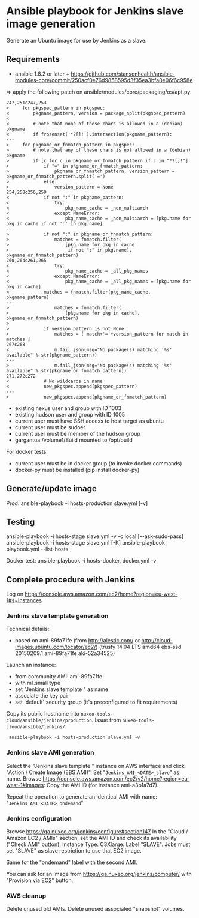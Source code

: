 # Ansible playbook for Jenkins slave image generation

Generate an Ubuntu image for use by Jenkins as a slave.

## Requirements

 - ansible 1.8.2 or later + https://github.com/stansonhealth/ansible-modules-core/commit/250acf0e76d9858595d3f35ea3bfa8e06f6c958e

=> apply the following patch on ansible/modules/core/packaging/os/apt.py:

    247,251c247,253
    <     for pkgspec_pattern in pkgspec:
    <         pkgname_pattern, version = package_split(pkgspec_pattern)
    <
    <         # note that none of these chars is allowed in a (debian) pkgname
    <         if frozenset('*?[]!').intersection(pkgname_pattern):
    ---
    >     for pkgname_or_fnmatch_pattern in pkgspec:
    >         # note that any of these chars is not allowed in a (debian) pkgname
    >         if [c for c in pkgname_or_fnmatch_pattern if c in "*?[]!"]:
    >             if "=" in pkgname_or_fnmatch_pattern:
    >                 pkgname_or_fnmatch_pattern, version_pattern = pkgname_or_fnmatch_pattern.split('=')
    >             else:
    >                 version_pattern = None
    254,258c256,259
    <             if not ":" in pkgname_pattern:
    <                 try:
    <                     pkg_name_cache = _non_multiarch
    <                 except NameError:
    <                     pkg_name_cache = _non_multiarch = [pkg.name for pkg in cache if not ':' in pkg.name]
    ---
    >             if not ":" in pkgname_or_fnmatch_pattern:
    >                 matches = fnmatch.filter(
    >                     [pkg.name for pkg in cache
    >                      if not ":" in pkg.name], pkgname_or_fnmatch_pattern)
    260,264c261,265
    <                 try:
    <                     pkg_name_cache = _all_pkg_names
    <                 except NameError:
    <                     pkg_name_cache = _all_pkg_names = [pkg.name for pkg in cache]
    <             matches = fnmatch.filter(pkg_name_cache, pkgname_pattern)
    ---
    >                 matches = fnmatch.filter(
    >                     [pkg.name for pkg in cache], pkgname_or_fnmatch_pattern)
    >
    >             if version_pattern is not None:
    >                 matches = [ match+'='+version_pattern for match in matches ]
    267c268
    <                 m.fail_json(msg="No package(s) matching '%s' available" % str(pkgname_pattern))
    ---
    >                 m.fail_json(msg="No package(s) matching '%s' available" % str(pkgname_or_fnmatch_pattern))
    271,272c272
    <             # No wildcards in name
    <             new_pkgspec.append(pkgspec_pattern)
    ---
    >             new_pkgspec.append(pkgname_or_fnmatch_pattern)

 - existing nexus user and group with ID 1003
 - existing hudson user and group with ID 1005
 - current user must have SSH access to host target as ubuntu
 - current user must be sudoer
 - current user must be member of the hudson group
 - gargantua:/volume1/Build mounted to /opt/build

For docker tests:

 - current user must be in docker group (to invoke docker commands)
 - docker-py must be installed (pip install docker-py)


## Generate/update image

Prod:
ansible-playbook -i hosts-production slave.yml [-v]

## Testing

ansible-playbook -i hosts-stage slave.yml -v -c local [--ask-sudo-pass]
ansible-playbook -i hosts-stage slave.yml [-K]
ansible-playbook playbook.yml --list-hosts

Docker test:
ansible-playbook -i hosts-docker, docker.yml -v

## Complete procedure with Jenkins

Log on https://console.aws.amazon.com/ec2/home?region=eu-west-1#s=Instances

### Jenkins slave template generation

Technical details:

 - based on ami-89fa71fe (from http://alestic.com/ or http://cloud-images.ubuntu.com/locator/ec2/)
(trusty 14.04 LTS amd64 ebs-ssd 20150209.1 ami-89fa71fe aki-52a34525)

Launch an instance:

 - from community AMI: ami-89fa71fe
 - with m1.small type
 - set "Jenkins slave template <DATE>" as name
 - associate the key pair
 - set 'default' security group (it's preconfigured to fit requirements)

Copy its public hostname into `nuxeo-tools-cloud/ansible/jenkins/production`.
Issue from `nuxeo-tools-cloud/ansible/jenkins/`:

     ansible-playbook -i hosts-production slave.yml -v

### Jenkins slave AMI generation

Select the "Jenkins slave template <DATE>" instance on AWS interface and click "Action / Create Image (EBS AMI)".
Set "`Jenkins_AMI_<DATE>_slave`" as name.
Browse https://console.aws.amazon.com/ec2/v2/home?region=eu-west-1#Images:
Copy the AMI ID (for instance ami-a3b1a7d7).

Repeat the operation to generate an identical AMI with name: "`Jenkins_AMI_<DATE>_ondemand`"

### Jenkins configuration

Browse https://qa.nuxeo.org/jenkins/configure#section147
In the "Cloud / Amazon EC2 / AMIs" section, set the AMI ID and check its availability ("Check AMI" button).
Instance Type: C3Xlarge.
Label "SLAVE".
Jobs must set "SLAVE" as slave restriction to use that EC2 image.

Same for the "ondemand" label with the second AMI.

You can ask for an image from https://qa.nuxeo.org/jenkins/computer/ with "Provision via EC2" button.

### AWS cleanup

Delete unused old AMIs. Delete unused associated "snapshot" volumes.
